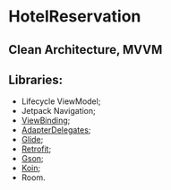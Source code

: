 # HotelReservation
## Clean Architecture, MVVM
## Libraries:
- Lifecycle ViewModel;
- Jetpack Navigation;
- [ViewBinding](https://github.com/androidbroadcast/ViewBindingPropertyDelegate);
- [AdapterDelegates](https://github.com/sockeqwe/AdapterDelegates);
- [Glide](https://github.com/bumptech/glide);
- [Retrofit](https://github.com/square/retrofit);
- [Gson](https://github.com/google/gson);
- [Koin](https://github.com/InsertKoinIO/koin);
- Room.